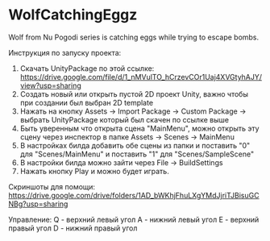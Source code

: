 # WolfCatchingEggz
Wolf from Nu Pogodi series is catching eggs while trying to escape bombs.


Инструкция по запуску проекта:
1. Скачать UnityPackage по этой ссылке: https://drive.google.com/file/d/1_nMVulTO_hCrzevCOr1Uaj4XVGtyhAJY/view?usp=sharing
2. Создать новый или открыть пустой 2D проект Unity, важно чтобы при создании был выбран 2D template
3. Нажать на кнопку Assets -> Import Package -> Custom Package -> выбрать UnityPackage который был скачен по ссылке выше
4. Быть уверенным что открыта сцена "MainMenu", можно открыть эту сцену через инспектор в папке Assets -> Scenes -> MainMenu
5. В настройках билда добавить обе сцены из папки и поставить "0" для "Scenes/MainMenu" и поставить "1" для "Scenes/SampleScene"
6. В настройки билда можно зайти через File -> BuildSettings
6. Нажать кнопку Play и можно будет играть. 

Скриншоты для помощи: https://drive.google.com/drive/folders/1AD_bWKhjFhuLXgYMdJjriTJBisuGCNBg?usp=sharing

Управление: 
Q - верхний левый угол
A - нижний левый угол
E - верхний правый угол
D - нижний правый угол
